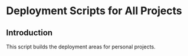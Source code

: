 # Deployment Scripts for All Projects

## Introduction
This script builds the deployment areas for personal projects.